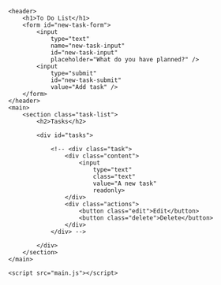 <!DOCTYPE html>
<html lang="en">
<head>
	<meta charset="UTF-8">
	<meta http-equiv="X-UA-Compatible" content="IE=edge">
	<meta name="viewport" content="width=device-width, initial-scale=1.0">
	<title>To Do List</title>
    <style>
        :root {
    --orange:#ee7315;
    --yellow:#e6ba49;
	--darker:#8f8d91;
	--grey:white;
	--purple: #4f4c56;
	--light:  #000000a8;
}

* {
	margin: 0;
	box-sizing: border-box;
	font-family: "Fira sans", sans-serif;
}

body {
	display: flex;
	flex-direction: column;
	min-height: 100vh;
	color: #FFF;
	background-image: linear-gradient(var(--orange),var(--yellow));
}

header {
	padding: 2rem 1rem;
	max-width: 800px;
	width: 100%;
	margin: 0 auto;
}

header h1{ 
	font-size: 3.5rem;
    font-family: Georgia, 'Times New Roman', Times, serif;
	font-weight: 300;
	color: var(--grey);
	margin-bottom: 1rem;
}

#new-task-form {
	display: flex;;
}

input, button {
	appearance: none;
	border: none;
	outline: none;
	background: none;
}

#new-task-input {
	flex: 1 1 0%;
	background-color: var(--grey);
	padding: 1rem;
	border-radius: 1rem;
	margin-right: 1rem;
	color: var(--light);
	font-size: 1.25rem;
}

#new-task-input::placeholder {
	color: var(--darker);
}

#new-task-submit {
	color: var(--light);
	font-size: 1.25rem;
	font-weight: 700;
	background-image:linear-gradient(var(--light),var(--light));
	-webkit-background-clip: text;
	-webkit-text-fill-color: transparent;
	cursor: pointer;
	transition: 0.4s;
}

#new-task-submit:hover {
	transform:scale(1.2) translateY(8px) ;
        transition:.2s;
}

#new-task-submit:active {
	opacity: 0.6;
}

main {
	flex: 1 1 0%;
	max-width: 800px;
	width: 100%;
	margin: 0 auto;
}

.task-list {
	padding: 1rem;
}

.task-list h2 {
	font-size: 1.8rem;
	font-weight: 300;
	color: var(--grey);
	margin-bottom: 1rem;
    font-family: Georgia, 'Times New Roman', Times, serif;
}

#tasks .task {
	display: flex;
	justify-content: space-between;
	background-color: var(--grey);
	padding: 1rem;
	border-radius: 1rem;
	margin-bottom: 1rem;
}

.task .content {
	flex: 1 1 0%;
}

.task .content .text {
	color: var(--purple);
	font-size: 1.125rem;
	width: 100%;
	display: block;
	transition: 0.4s;
}

.task .content .text:not(:read-only) {
	color: var(--light);
}

.task .actions {
	display: flex;
	margin: 0 -0.5rem;
}

.task .actions button {
	cursor: pointer;
	margin: 0 0.5rem;
	font-size: 1.125rem;
	font-weight: 700;
	text-transform: uppercase;
	transition: 0.4s;
}

.task .actions button:hover {
	opacity: 0.8;
}

.task .actions button:active {
	opacity: 0.6;
}

.task .actions .edit {
	background-image: linear-gradient(var(--light),var(--light));
	-webkit-background-clip: text;
	-webkit-text-fill-color: transparent;
}

.task .actions .delete {
	color: rgb(236, 0, 0);
}
    </style>
</head>
<body>
	
	<header>
		<h1>To Do List</h1>
		<form id="new-task-form">
			<input 
				type="text" 
				name="new-task-input" 
				id="new-task-input" 
				placeholder="What do you have planned?" />
			<input 
				type="submit"
				id="new-task-submit" 
				value="Add task" />
		</form>
	</header>
	<main>
		<section class="task-list">
			<h2>Tasks</h2>

			<div id="tasks">

				<!-- <div class="task">
					<div class="content">
						<input 
							type="text" 
							class="text" 
							value="A new task"
							readonly>
					</div>
					<div class="actions">
						<button class="edit">Edit</button>
						<button class="delete">Delete</button>
					</div>
				</div> -->

			</div>
		</section>
	</main>

	<script src="main.js"></script>
</body>
</html>
